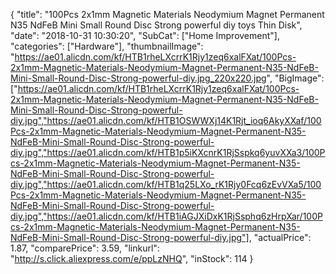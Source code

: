 {
	"title": "100Pcs 2x1mm Magnetic Materials Neodymium Magnet Permanent N35 NdFeB Mini Small Round Disc Strong powerful diy toys Thin Disk",
	"date": "2018-10-31 10:30:20",
	"SubCat": ["Home Improvement"],
	"categories": ["Hardware"],
	"thumbnailImage": "https://ae01.alicdn.com/kf/HTB1rheLXcrrK1Rjy1zeq6xalFXat/100Pcs-2x1mm-Magnetic-Materials-Neodymium-Magnet-Permanent-N35-NdFeB-Mini-Small-Round-Disc-Strong-powerful-diy.jpg_220x220.jpg",
	"BigImage": ["https://ae01.alicdn.com/kf/HTB1rheLXcrrK1Rjy1zeq6xalFXat/100Pcs-2x1mm-Magnetic-Materials-Neodymium-Magnet-Permanent-N35-NdFeB-Mini-Small-Round-Disc-Strong-powerful-diy.jpg","https://ae01.alicdn.com/kf/HTB1OSWWXj14K1Rjt_ioq6AkyXXaf/100Pcs-2x1mm-Magnetic-Materials-Neodymium-Magnet-Permanent-N35-NdFeB-Mini-Small-Round-Disc-Strong-powerful-diy.jpg","https://ae01.alicdn.com/kf/HTB1p5iKXcnrK1RjSspkq6yuvXXa3/100Pcs-2x1mm-Magnetic-Materials-Neodymium-Magnet-Permanent-N35-NdFeB-Mini-Small-Round-Disc-Strong-powerful-diy.jpg","https://ae01.alicdn.com/kf/HTB1q25LXo_rK1Rjy0Fcq6zEvVXa5/100Pcs-2x1mm-Magnetic-Materials-Neodymium-Magnet-Permanent-N35-NdFeB-Mini-Small-Round-Disc-Strong-powerful-diy.jpg","https://ae01.alicdn.com/kf/HTB1iAGJXiDxK1RjSsphq6zHrpXar/100Pcs-2x1mm-Magnetic-Materials-Neodymium-Magnet-Permanent-N35-NdFeB-Mini-Small-Round-Disc-Strong-powerful-diy.jpg"],
	"actualPrice": 1.87,
	"comparePrice": 3.59,
	"linkurl": "http://s.click.aliexpress.com/e/ppLzNHQ",
	"inStock": 114
}
